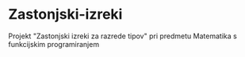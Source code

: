 Zastonjski-izreki
=================

Projekt "Zastonjski izreki za razrede tipov" pri predmetu Matematika s funkcijskim programiranjem
